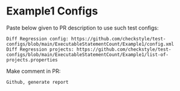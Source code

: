 # Example1 Configs
Paste below given to PR description to use such test configs:
```
Diff Regression config: https://github.com/checkstyle/test-configs/blob/main/ExecutableStatementCount/Example1/config.xml
Diff Regression projects: https://github.com/checkstyle/test-configs/blob/main/ExecutableStatementCount/Example1/list-of-projects.properties
```
Make comment in PR:
```
Github, generate report
```
